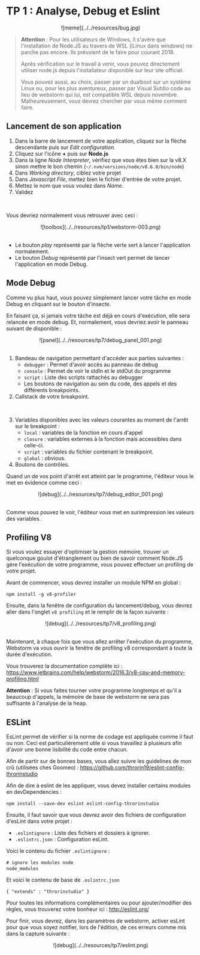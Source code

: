 # TP 1 : Analyse, Debug et Eslint

<center>
![meme](../../resources/bug.jpg)
</center>

> **Attention** : Pour les utilisateurs de Windows, il s'avère que l'installation de Node.JS au travers de WSL (lLinux dans windows) ne parche pas encore. Ils prévoient de le faire pour courant 2018.
>
> Après vérification sur le travail à venir, vous pouvez directement utiliser node.js depuis l'installateur disponible sur leur site officiel.
>
> Vous pouvez aussi, au choix, passer par un dualboot sur un système Linux ou, pour les plus aventureux, passer par Visual Sutdio code au lieu de webstorm qui lui, est compatible WSL depuis novembre. Malheureusement, vous devrez chercher par vous même comment faire.

## Lancement de son application

1. Dans la barre de lancement de votre application, cliquez sur la flèche descendante puis sur *Edit configuration*.
2. Cliquez sur l'icône **+** puis sur **Node.js**
3. Dans la ligne *Node Interpreter*, vérifiez que vous êtes bien sur la v8.X sinon mettre le bon chemin (`~/.nvm/versions/node/v8.6.0/bin/node`)
4. Dans *Working directory*, ciblez votre projet
5. Dans *Javascript File*, mettez bien le fichier d'entrée de votre projet.
6. Mettez le nom que vous voulez dans *Name*.
7. Validez

<br>

Vous devriez normalement vous retrouver avec ceci :

<center>
![toolbox](../../resources/tp1/webstorm-003.png)
<br>
<br>
</center>

+ Le bouton *play* représenté par la flèche verte sert à lancer l'application normalement.
+ Le bouton *Debug* représenté par l'insect vert permet de lancer l'application en mode Debug.

## Mode Debug

Comme vu plus haut, vous pouvez simplement lancer votre tâche en mode Debug en cliquant sur le bouton d'insecte.

En faisant ça, si jamais votre tâche est déjà en cours d'exécution, elle sera relancée en mode debug. Et, normalement, vous devriez avoir le panneau suivant de disponible :

<center>
![panel](../../resources/tp7/debug_panel_001.png)
<br><br>
</center>

1. Bandeau de navigation permettant d'accéder aux parties suivantes :
    - `debugger` : Permet d'avoir accès au panneau de debug
    - `console` : Permet de voir le stdIn et le stdOut du programme
    - `script` : Liste des scripts rattachés au debugger
    - Les boutons de navigation au sein du code, des appels et des différents breakpoints.
2. Callstack de votre breakpoint.

<br>

3. Variables disponibles avec les valeurs courantes au moment de l'arrêt sur le breakpoint :
    - `local` : variables de la fonction en cours d'appel
    - `closure` : variables externes à la fonction mais accessibles dans celle-ci.
    - `script` : variables du fichier contenant le breakpoint.
    - `global` : obvious.
4. Boutons de contrôles.

Quand un de vos point d'arrêt est atteint par le programme, l'éditeur vous le met en évidence comme ceci :

<center>
![debug](../../resources/tp7/debug_editor_001.png)
<br><br>
</center>

Comme vous pouvez le voir, l'éditeur vous met en surimpression les valeurs des variables.

## Profiling V8

Si vous voulez essayer d'optimiser la gestion mémoire, trouver un quelconque goulot d'étranglement ou bien de savoir comment Node.JS gère l'exécution de votre programme, vous pouvez effectuer un profiling de votre projet.

Avant de commencer, vous devrez installer un module NPM en global :

```
npm install -g v8-profiler
```

Ensuite, dans la fenêtre de configuration du lancement/debug, vous devrez aller dans l'onglet `v8 profiling` et le remplir de la façon suivante :

<center>
![debug](../../resources/tp7/v8_profiling.png)
<br><br>
</center>

Maintenant, à chaque fois que vous allez arrêter l'exécution du programme, Webstorm va vous ouvrir la fenêtre de profiling v8 correspondant à toute la durée d'exécution.

Vous trouverez la documentation complète ici : https://www.jetbrains.com/help/webstorm/2016.3/v8-cpu-and-memory-profiling.html

**Attention** : Si vous faites tourner votre programme longtemps et qu'il a beaucoup d'appels, la mémoire de base de webstorm ne sera pas suffisante à l'analyse de la heap.

## ESLint

EsLint permet de vérifier si la norme de codage est appliquée comme il faut ou non. Ceci est particulièrement utile si vous travaillez à plusieurs afin d'avoir une bonne lisibilité du code entre chacun.

Afin de partir sur de bonnes bases, vous allez suivre les guidelines de mon crû (utilisées ches Goomeo) : https://github.com/throrin19/eslint-config-throrinstudio

Afin de dire à eslint de les appliquer, vous devez installer certains modules en devDependencies :

```
npm install --save-dev eslint eslint-config-throrinstudio
```

Ensuite, il faut savoir que vous devrez avoir des fichiers de configuration d'esLint dans votre projet :

- `.eslintignore` : Liste des fichiers et dossiers à ignorer.
- `.eslintrc.json` : Configuration esLint.

Voici le contenu du fichier `.eslintignore` :

```
# ignore les modules node
node_modules
```

Et voici le contenu de base de `.eslintrc.json`

```
{ "extends" : "throrinstudio" }
```

Pour toutes les informations complémentaires ou pour ajouter/modifier des règles, vous trouverez votre bonheur ici : http://eslint.org/

Pour finir, vous devrez, dans les paramètres de webstorm, activer esLint pour que vous soyez notifier, lors de l'édition, de ces erreurs comme mis dans la capture suivante :

<center>
![debug](../../resources/tp7/eslint.png)
<br><br>
</center>
